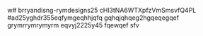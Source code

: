 w# brryandisng-rymdesigns25
cHl3tNA6WTXpfzVmSmsvfQ4PL
#ad25yghdr355eqfymgeqhhjqfq
gqhqjqhqeg2hgqeqegqef
grymrrymrymyrm
eqvyj2225y45
fqewqef
sfv
